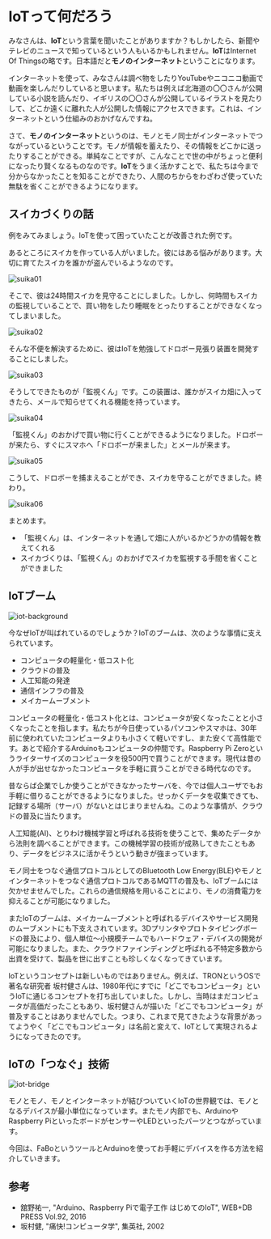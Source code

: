 # IoTって何だろう

みなさんは、**IoT**という言葉を聞いたことがありますか？もしかしたら、新聞やテレビのニュースで知っているという人もいるかもしれません。**IoT**はInternet Of Thingsの略です。日本語だと**モノのインターネット**ということになります。

インターネットを使って、みなさんは調べ物をしたりYouTubeやニコニコ動画で動画を楽しんだりしていると思います。私たちは例えば北海道の〇〇さんが公開している小説を読んだり、イギリスの〇〇さんが公開しているイラストを見たりして、どこか遠くに離れた人が公開した情報にアクセスできます。これは、インターネットという仕組みのおかげなんですね。

さて、**モノのインターネット**というのは、モノとモノ同士がインターネットでつながっているということです。モノが情報を蓄えたり、その情報をどこかに送ったりすることができる。単純なことですが、こんなことで世の中がちょっと便利になったり賢くなるものなのです。**IoT**をうまく活かすことで、私たちは今まで分からなかったことを知ることができたり、人間のちからをわざわざ使っていた無駄を省くことができるようになります。

## スイカづくりの話

例をみてみましょう。IoTを使って困っていたことが改善された例です。

あるところにスイカを作っている人がいました。彼にはある悩みがあります。大切に育てたスイカを誰かが盗んでいるようなのです。

![suika01](img/suika01.png)

そこで、彼は24時間スイカを見守ることにしました。しかし、何時間もスイカの監視していることで、買い物をしたり睡眠をとったりすることができなくなってしまいました。

![suika02](img/suika02.png)

そんな不便を解決するために、彼はIoTを勉強してドロボー見張り装置を開発することにしました。

![suika03](img/suika03.png)

そうしてできたものが「監視くん」です。この装置は、誰かがスイカ畑に入ってきたら、メールで知らせてくれる機能を持っています。

![suika04](img/suika04.png)

「監視くん」のおかげで買い物に行くことができるようになりました。ドロボーが来たら、すぐにスマホへ「ドロボーが来ました」とメールが来ます。

![suika05](img/suika05.png)

こうして、ドロボーを捕まえることができ、スイカを守ることができました。終わり。

![suika06](img/suika06.png)

まとめます。

* 「監視くん」は、インターネットを通して畑に人がいるかどうかの情報を教えてくれる
* スイカづくりは、「監視くん」のおかげでスイカを監視する手間を省くことができました

## IoTブーム

![iot-background](img/iot-bg.png)

今なぜIoTが叫ばれているのでしょうか？IoTのブームは、次のような事情に支えられています。

* コンピュータの軽量化・低コスト化
* クラウドの普及
* 人工知能の発達
* 通信インフラの普及
* メイカームーブメント

コンピュータの軽量化・低コスト化とは、コンピュータが安くなったことと小さくなったことを指します。私たちが今日使っているパソコンやスマホは、30年前に使われていたコンピュータよりも小さくて軽いですし、また安くて高性能です。あとで紹介するArduinoもコンピュータの仲間です。Raspberry Pi Zeroというライターサイズのコンピュータを役500円で買うことができます。現代は昔の人が手が出せなかったコンピュータを手軽に買うことができる時代なのです。

昔ならば企業でしか使うことができなかったサーバを、今では個人ユーザでもお手軽に借りることができるようになりました。せっかくデータを収集できても、記録する場所（サーバ）がないとはじまりませんね。このような事情が、クラウドの普及に当たります。

人工知能(AI)、とりわけ機械学習と呼ばれる技術を使うことで、集めたデータから法則を調べることができます。この機械学習の技術が成熟してきたこともあり、データをビジネスに活かそうという動きが強まっています。

モノ同士をつなぐ通信プロトコルとしてのBluetooth Low Energy(BLE)やモノとインターネットをつなぐ通信プロトコルであるMQTTの普及も、IoTブームには欠かせませんでした。これらの通信規格を用いることにより、モノの消費電力を抑えることが可能になりました。

またIoTのブームは、メイカームーブメントと呼ばれるデバイスやサービス開発のムーブメントにも下支えされています。3Dプリンタやプロトタイピングボードの普及により、個人単位〜小規模チームでもハードウェア・デバイスの開発が可能になりました。また、クラウドファインディングと呼ばれる不特定多数から出資を受けて、製品を世に出すことも珍しくなくなってきています。

IoTというコンセプトは新しいものではありません。例えば、TRONというOSで著名な研究者 坂村健さんは、1980年代にすでに「どこでもコンピュータ」というIoTに通じるコンセプトを打ち出していました。しかし、当時はまだコンピュータが高価だったこともあり、坂村健さんが描いた「どこでもコンピュータ」が普及することはありませんでした。つまり、これまで見てきたような背景があってようやく「どこでもコンピュータ」は名前と変えて、IoTとして実現されるようになってきたのです。

## IoTの「つなぐ」技術

![iot-bridge](img/iot-bridge.png)

モノとモノ、モノとインターネットが結びついていくIoTの世界観では、モノとなるデバイスが最小単位になっています。またモノ内部でも、ArduinoやRaspberry PiといったボードがセンサーやLEDといったパーツとつながっています。

今回は、FaBoというツールとArduinoを使ってお手軽にデバイスを作る方法を紹介していきます。

## 参考

* 舘野祐一, "Arduino、Raspberry Piで電子工作 はじめてのIoT", WEB+DB PRESS Vol.92, 2016
* 坂村健, "痛快!コンピュータ学", 集英社, 2002
